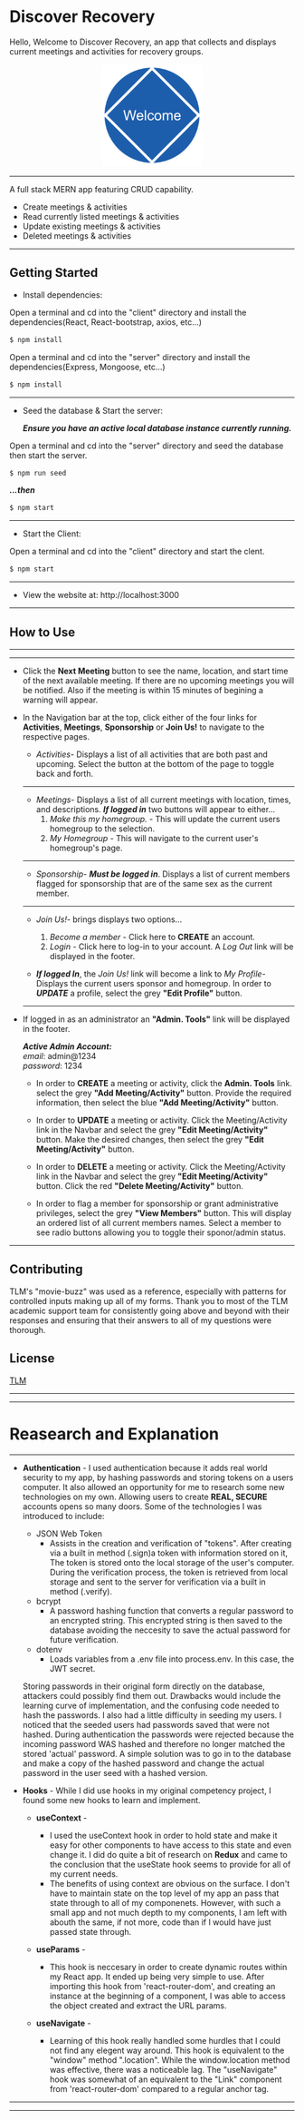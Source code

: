 # Discover Recovery

Hello, Welcome to Discover Recovery, an app that collects and displays current meetings and activities for recovery groups.

<div style="text-align: center;">
<img src="./client/public/assets/welcome.gif"
    alt="welcome image" height="180"/>
</div>

***
A full stack MERN app featuring CRUD capability.
* Create meetings & activities
* Read currently listed meetings & activities
* Update existing meetings & activities
* Deleted meetings & activities
***


## Getting Started

  * Install dependencies:

Open a terminal and cd into the "client"  directory and install the dependencies(React, React-bootstrap, axios, etc...)

```bash
$ npm install
```

Open a terminal and cd into the "server"  directory and install the dependencies(Express, Mongoose, etc...)

```bash
$ npm install
```
***

 * Seed the database & Start the server:
 
    ***Ensure you have an active local database instance currently running.***

Open a terminal and cd into the "server"  directory and seed the database then start the server.

```bash
$ npm run seed
```
***...then***
```bash
$ npm start
```
***

 * Start the Client:
 
Open a terminal and cd into the "client"  directory and  start the clent.


```bash
$ npm start
```
***

* View the website at: http://localhost:3000
***

## How to Use
***
***
* Click the **Next Meeting** button to see the name, location, and start time of the next available meeting. If there are no upcoming meetings you will be notified. Also if the meeting is within 15 minutes of begining a warning will appear.

* In the Navigation bar at the top, click either of the four  links for **Activities**, **Meetings**, **Sponsorship** or **Join Us!** to navigate to the respective pages.

    -  *Activities*- Displays a list of all activities that are both past and upcoming. Select the button at the bottom of the page to toggle back and forth.
    ***

    - *Meetings*- Displays a list of all current meetings with location, times, and descriptions. ***If logged in*** two buttons will appear to either...
        1. *Make this my homegroup.* - This will update the current users homegroup to the selection.
        2. *My Homegroup* - This will navigate to the current user's homegroup's page.
    ***

    - *Sponsorship*- ***Must be logged in***. Displays a list of current members flagged for sponsorship that are of the same sex as the current member.
    ***

    - *Join Us!*- brings displays two options...
        1. *Become a member* - Click here to **CREATE** an account.
        2. *Login* - Click here to log-in to your account. A *Log Out* link will be displayed in the footer.

    - ***If logged In***, the *Join Us!* link will become a link to *My Profile*- Displays the current users sponsor and homegroup.
    In order to ***UPDATE*** a profile, select the grey **"Edit Profile"** button.
    ***

* If logged in as an administrator an  **"Admin. Tools"** link will be displayed in the footer.

    ***Active Admin Account:***  
        *email*: admin@1234   
        *password*: 1234

    * In order to **CREATE** a meeting or activity,  click the **Admin. Tools** link. select the grey **"Add Meeting/Activity"** button. Provide the required information, then select the  blue **"Add Meeting/Activity"** button.

    * In order to **UPDATE** a meeting or activity. Click the Meeting/Activity link in the Navbar and select the grey **"Edit Meeting/Activity"** button. Make the desired changes, then select the  grey **"Edit Meeting/Activity"** button.

    * In order to **DELETE** a meeting or activity. Click the Meeting/Activity link in the Navbar and select the grey **"Edit Meeting/Activity"** button. Click the red **"Delete Meeting/Activity"**  button.

    * In order to flag a member for sponsorship or grant administrative privileges, select the grey **"View Members"** button. This will display an ordered list of all current members names. Select a member to see radio buttons allowing you to toggle their sponor/admin status.

***

## Contributing
TLM's "movie-buzz" was used as a reference, especially with patterns for controlled inputs making up all of my forms. Thank you to most of the TLM academic support team for consistently going above and beyond with their responses and ensuring that their answers to all of my questions were thorough.

## License

  [TLM](LICENSE)
***
***

  # Reasearch and Explanation
***

*  **Authentication**  - I used authentication because it adds real world security to my app, by hashing passwords and storing tokens on a users computer. It also allowed an opportunity for me to research some new technologies on my own. Allowing users to create **REAL, SECURE** accounts  opens so many doors. Some of the technologies I was introduced to include:
    * JSON Web Token  
        -   Assists in the creation and verification of "tokens". After creating via a built in method (.sign)a token with information stored on it, The token is stored onto the local storage of the user's computer. During the verification process, the token is retrieved from local storage and sent to the server for verification via a built in method (.verify).
    * bcrypt  
        - A password hashing function that converts a regular password to an encrypted string. This encrypted string is then saved to the database avoiding the neccesity to save the actual password for future verification.
    * dotenv  
        - Loads variables from a .env file into process.env. In this case, the JWT secret.

     Storing passwords in their original form directly on the database, attackers could possibly find them out.  Drawbacks would include the learning curve of implementation, and the confusing code needed to hash the passwords. I also had a little difficulty in seeding my users. I noticed that the seeded users had passwords saved that were not hashed. During  authentication the passwords were rejected because the incoming password WAS hashed and therefore no longer matched the stored 'actual' password.  A simple solution was to go in to the database and make a copy of the hashed password and change the actual password in the user seed with a hashed version.

* **Hooks** - While I did use hooks in my original competency project, I found some new hooks to learn and implement. 

    * **useContext** -
        * I used the useContext hook in order to hold state and make it easy for other components to have access to this state and even change it. I did do quite a bit of research on **Redux** and came to the conclusion that the useState hook seems to provide for all of my current needs.
        * The benefits of using context are obvious on the surface. I don't have to maintain state on the top level of my app an pass that state through to all of my componenets. However, with such a small app and not much depth to my components, I am left with abouth the same, if not more, code than if I would have just passed state through.

   * **useParams** - 
        * This hook is neccesary in order to create dynamic routes within my React app. It ended up being very simple to use. After importing this hook from 'react-router-dom', and creating an instance at the beginning of a component, I was able to access the object created and extract the URL params.

    * **useNavigate** -  
        * Learning of this hook really handled some hurdles that I could not find any elegent way around. This hook is equivalent to the "window" method ".location". While the window.location method was effective, there was a noticeable lag. The "useNavigate" hook was somewhat of an equivalent to the "Link" component from 'react-router-dom' compared to a regular anchor tag.
***
***